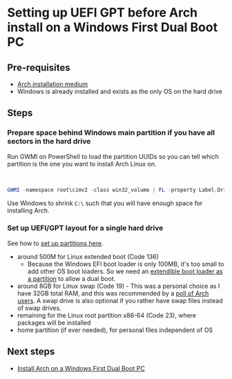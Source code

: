 # Setting up UEFI GPT before Arch install on a Windows First Dual Boot PC

## Pre-requisites

- [Arch installation medium](./create-installation-media.md)
- Windows is already installed and exists as the only OS on the hard drive

## Steps

### Prepare space behind Windows main partition if you have all sectors in the hard drive

Run GWMI on PowerShell to load the partition UUIDs so you can tell which partition is the one you want to install Arch Linux on.

<br />

```powershell
GWMI -namespace root\cimv2 -class win32_volume | FL -property Label,DriveLetter,DeviceID,SystemVolume,Capacity,Freespace
```

Use Windows to shrink `C:\` such that you will have enough space for installing Arch.

### Set up UEFI/GPT layout for a single hard drive

See how to [set up partitions here](./initialising-partitions.md).

- around 500M for Linux extended boot (Code 136)
  - Because the Windows EFI boot loader is only 100MB, it's too small to add other OS boot loaders. So we need an [extendible boot loader as a partition](https://wiki.archlinux.org/title/Systemd-boot#Installation_using_XBOOTLDR) to allow a dual boot.
- around 8GB for Linux swap (Code 19) - This was a personal choice as I have 32GB total RAM, and this was recommended by a [poll of Arch users](https://opensource.com/article/19/2/swap-space-poll). A swap drive is also optional if you rather have swap files instead of swap drives.
- remaining for the Linux root partition x86-64 (Code 23), where packages will be installed
- home partition (if ever needed), for personal files independent of OS

## Next steps

- [Install Arch on a Windows First Dual Boot PC](./installing-windows-first-dual-boot.md)